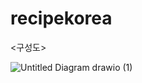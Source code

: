 # recipekorea

<구성도>

![Untitled Diagram drawio (1)](https://user-images.githubusercontent.com/70245821/172003775-13cd113b-6655-47dd-8568-b8411e5cad31.png)
